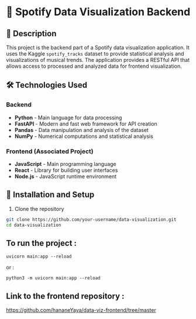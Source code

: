 
# 🎵 Spotify Data Visualization Backend

## 📝 Description
This project is the backend part of a Spotify data visualization application. It uses the Kaggle `spotify_tracks` dataset to provide statistical analysis and visualizations of musical trends. The application provides a RESTful API that allows access to processed and analyzed data for frontend visualization.

## 🛠️ Technologies Used

### Backend
- **Python** - Main language for data processing
- **FastAPI** - Modern and fast web framework for API creation
- **Pandas** - Data manipulation and analysis of the dataset
- **NumPy** - Numerical computations and statistical analysis

### Frontend (Associated Project)
- **JavaScript** - Main programming language
- **React** - Library for building user interfaces
- **Node.js** - JavaScript runtime environment

## 🚀 Installation and Setup

1. Clone the repository
```bash
git clone https://github.com/your-username/data-visualization.git
cd data-visualization

```
## To run the project :

```
uvicorn main:app --reload
```

or : 

```
python3 -m uvicorn main:app --reload
```

## Link to the frontend repository :

https://github.com/hananeYaya/data-viz-frontend/tree/master
